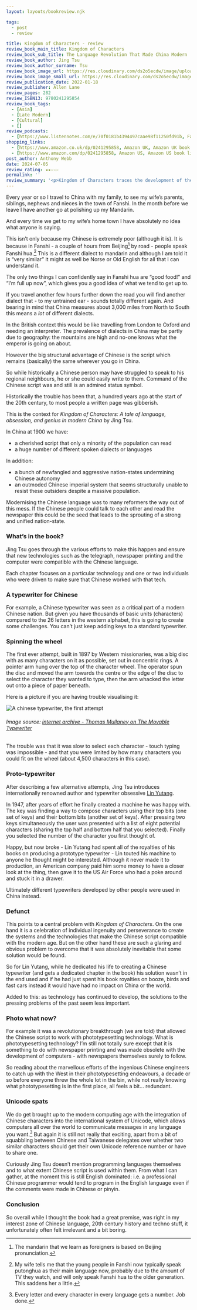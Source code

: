 ```yaml
---
layout: layouts/bookreview.njk

tags:
  - post
  - review

title: Kingdom of Characters - review
review_book_main_title: Kingdom of Characters
review_book_sub_title: The Language Revolution That Made China Modern
review_book_author: Jing Tsu
review_book_author_surname: Tsu
review_book_image_url: https://res.cloudinary.com/ds2o5ecdw/image/upload/acovers/0241295858.02._SCL_.jpg
review_book_image_small_url: https://res.cloudinary.com/ds2o5ecdw/image/upload/acovers/0241295858.02._SCM_.jpg
review_publication_date: 2022-01-18
review_publisher: Allen Lane
review_pages: 282
review_ISBN13: 9780241295854
review_book_tags:
  - [Asia]
  - [Late Modern]
  - [Cultural]
  - []
review_podcasts:
  - [https://www.listennotes.com/e/70f0181b4394497caae98f11250fd91b, Factually! with Adam Conover, China‘s Kingdom of Characters with Jing Tsu]
shopping_links:
  - [https://www.amazon.co.uk/dp/0241295858, Amazon UK, Amazon UK book link]
  - [https://www.amazon.com/dp/0241295858, Amazon US, Amazon US book link]
post_author: Anthony Webb
date: 2024-07-05
review_rating: ★★☆☆☆
permalink: ''
review_summary: '<p>Kingdom of Characters traces the development of the Chinese script over the twentieth century and its integration into various technologies designed for the western alphabet such as the telegraph, typewriter and computer.</p><p>Although Jing Tsu does her best to make it interesting - adding some human interest alongside the technical details - there‘s no getting away from the fact that this is pretty dry stuff, even for a Chinese learning computer nerd like myself.</p>'
---
```

Every year or so I travel to China with my family, to see my wife’s parents, siblings, nephews and nieces in the town of Fanshi. In the month before we leave I have another go at polishing up my Mandarin.

And every time we get to my wife’s home town I have absolutely no idea what anyone is saying.

This isn’t only because my Chinese is extremely poor (although it is). It is because in Fanshi - a couple of hours from Beijing[^1] by road - people speak Fanshi hua.[^2] This is a different dialect to mandarin and although I am told it is “very similar” it might as well be Norse or Old English for all that I can understand it.

The only two things I can confidently say in Fanshi hua are “good food!” and “I’m full up now”, which gives you a good idea of what we tend to get up to.

If you travel another few hours further down the road you will find another dialect that - to my untrained ear - sounds totally different again. And bearing in mind that China measures about 3,000 miles from North to South this means a _lot_ of different dialects.

In the British context this would be like travelling from London to Oxford and needing an interpreter. The prevalence of dialects in China may be partly due to geography: the mountains are high and no-one knows what the emperor is going on about.

However the big structural advantage of Chinese is the script which remains (basically) the same wherever you go in China.

So while historically a Chinese person may have struggled to speak to his regional neighbours, he or she could easily write to them. Command of the Chinese script was and still is an admired status symbol.

Historically the trouble has been that, a hundred years ago at the start of the 20th century, to most people a written page was gibberish.

This is the context for _Kingdom of Characters: A tale of language, obsession, and genius in modern China_ by Jing Tsu.

In China at 1900 we have:

- a cherished script that only a minority of the population can read
- a huge number of different spoken dialects or languages

In addition:

- a bunch of newfangled and aggressive nation-states undermining Chinese autonomy
- an outmoded Chinese imperial system that seems structurally unable to resist these outsiders despite a massive population.

Modernising the Chinese language was to many reformers the way out of this mess. If the Chinese people could talk to each other and read the newspaper this could be the seed that leads to the sprouting of a strong and unified nation-state.

### What’s in the book?

Jing Tsu goes through the various efforts to make this happen and ensure that new technologies such as the telegraph, newspaper printing and the computer were compatible with the Chinese language.

Each chapter focuses on a particular technology and one or two individuals who were driven to make sure that Chinese worked with that tech.

### A typewriter for Chinese

For example, a Chinese typewriter was seen as a critical part of a modern Chinese nation. But given you have thousands of basic units (characters) compared to the 26 letters in the western alphabet, this is going to create some challenges. You can’t just keep adding keys to a standard typewriter.

### Spinning the wheel

The first ever attempt, built in 1897 by Western missionaries, was a big disc with as many characters on it as possible, set out in concentric rings. A pointer arm hung over the top of the character wheel. The operator spun the disc and moved the arm towards the centre or the edge of the disc to select the character they wanted to type, then the arm whacked the letter out onto a piece of paper beneath.

Here is a picture if you are having trouble visualising it:

![A chinese typewriter, the first attempt](https://res.cloudinary.com/ds2o5ecdw/image/upload/v1718532517/posts/Chinese_wheel_typewriter_higher_res.jpg#center)
###### Image source: [internet archive - Thomas Mullaney on The Movable Typewriter](https://web.archive.org/web/20150317161707/http://tsmullaney.com/wp-content/uploads/2013/10/53.4.mullaney.pdf)

The trouble was that it was slow to select each character - touch typing was impossible - and that you were limited by how many characters you could fit on the wheel (about 4,500 characters in this case).

### Proto-typewriter

After describing a few alternative attempts, Jing Tsu introduces internationally renowned author and typewriter obsessive [Lin Yutang](https://en.m.wikipedia.org/wiki/Lin_Yutang).

In 1947, after years of effort he finally created a machine he was happy with. The key was finding a way to compose characters using their top bits (one set of keys) and their bottom bits (another set of keys). After pressing two keys simultaneously the user was presented with a list of eight potential characters (sharing the top half and bottom half that you selected). Finally you selected the number of the character you first thought of.

Happy, but now broke - Lin Yutang had spent all of the royalties of his books on producing a prototype typewriter - Lin touted his machine to anyone he thought might be interested. Although it never made it to production, an American company paid him some money to have a closer look at the thing, then gave it to the US Air Force who had a poke around and stuck it in a drawer.

Ultimately different typewriters developed by other people were used in China instead.

### Defunct

This points to a central problem with _Kingdom of Characters_. On the one hand it is a celebration of individual ingenuity and perseverance to create the systems and the technologies that make the Chinese script compatible with the modern age. But on the other hand these are such a glaring and obvious problem to overcome that it was absolutely inevitable that some solution would be found.

So for Lin Yutang, while he dedicated his life to creating a Chinese typewriter (and gets a dedicated chapter in the book) his solution wasn’t in the end used and if he had just spent his book royalties on booze, birds and fast cars instead it would have had no impact on China or the world.

Added to this: as technology has continued to develop, the solutions to the pressing problems of the past seem less important.

### Photo what now?

For example it was a revolutionary breakthrough (we are told) that allowed the Chinese script to work with phototypesetting technology. What is phototypesetting technology? I’m still not totally sure except that it is something to do with newspaper printing and was made obsolete with the development of computers - with newspapers themselves surely to follow.

So reading about the marvellous efforts of the ingenious Chinese engineers to catch up with the West in their phototypesetting endeavours, a decade or so before everyone threw the whole lot in the bin, while not really knowing what phototypesetting is in the first place, all feels a bit... redundant.

### Unicode spats

We do get brought up to the modern computing age with the integration of Chinese characters into the international system of Unicode, which allows computers all over the world to communicate messages in any language you want.[^3] But again it is still not really that exciting, apart from a bit of squabbling between Chinese and Taiwanese delegates over whether two similar characters should get their own Unicode reference number or have to share one.

Curiously Jing Tsu doesn’t mention programming languages themselves and to what extent Chinese script is used within them. From what I can gather, at the moment this is still English dominated: i.e. a professional Chinese programmer would tend to program in the English language even if the comments were made in Chinese or pinyin.

### Conclusion

So overall while I thought the book had a great premise, was right in my interest zone of Chinese language, 20th century history and techno stuff, it unfortunately often felt irrelevant and a bit boring.


[^1]: The mandarin that we learn as foreigners is based on Beijing pronunciation.

[^2]: My wife tells me that the young people in Fanshi now typically speak putonghua as their main language now, probably due to the amount of TV they watch, and will only speak Fanshi hua to the older generation. This saddens her a little.

[^3]: Every letter and every character in every language gets a number. Job done.